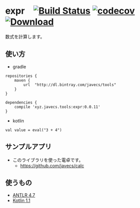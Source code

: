 # expr　[![Build Status](https://travis-ci.org/javecs/expr.svg?branch=master)](https://travis-ci.org/javecs/expr) [![codecov](https://codecov.io/gh/javecs/expr/branch/master/graph/badge.svg)](https://codecov.io/gh/javecs/expr) [![Download](https://api.bintray.com/packages/javecs/tools/expr/images/download.svg) ](https://bintray.com/javecs/tools/expr/_latestVersion)


数式を計算します。

## 使い方

- gradle
```
repositories {
	maven {
		url  "http://dl.bintray.com/javecs/tools"
	}
}

dependencies {
	compile 'xyz.javecs.tools:expr:0.0.11'
}
```

- kotlin
```
val value = eval("3 + 4")
```

## サンプルアプリ
- このライブラリを使った電卓です。
    - https://github.com/javecs/calc
  
## 使うもの

- [ANTLR 4.7](http://www.antlr.org/)
- [Kotlin 1.1](https://kotlinlang.org/)
